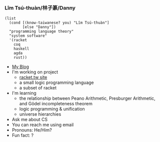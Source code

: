 ### Lîm Tsú-thuàn/林子篆/Danny

```racket
(list
  (cond [(know-taiwanese? you) "Lîm Tsú-thuàn"]
        [else "Danny"])
  "programming language theory"
  "system software"
  '(racket
    coq
    haskell
    agda
    rust))
```

- [My Blog](http://dannypsnl.github.io/)
- I'm working on project
  - [racket.tw site](https://racket-tw.github.io/)
  - a small logic programming language
  - a subset of racket
- I'm learning
  - the relationship between Peano Arithmetic, Presburger Arithmetic, and Gödel incompleteness theorem
  - logic programming & unification
  - universe hierarchies
- Ask me about CS
- You can reach me using email
- Pronouns: He/Him?
- Fun fact: ?
